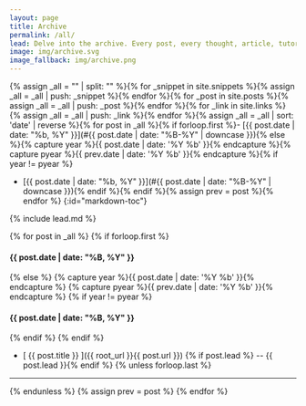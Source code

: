 ```yaml
---
layout: page
title: Archive
permalink: /all/
lead: Delve into the archive. Every post, every thought, article, tutorial and coding example right here, at your fingertips.
image: img/archive.svg
image_fallback: img/archive.png
---
```

{% assign _all = "" | split: "" %}{% for _snippet in site.snippets %}{% assign _all = _all | push: _snippet %}{% endfor %}{% for _post in site.posts %}{% assign _all = _all | push: _post %}{% endfor %}{% for _link in site.links %}{% assign _all = _all | push: _link %}{% endfor %}{% assign _all = _all | sort: 'date' | reverse %}{% for post in _all %}{% if forloop.first %}- [{{ post.date | date: "%b, %Y" }}](#{{ post.date | date: "%B-%Y" | downcase }}){% else %}{% capture year %}{{ post.date | date: '%Y %b' }}{% endcapture %}{% capture pyear %}{{ prev.date | date: '%Y %b' }}{% endcapture %}{% if year != pyear %}
- [{{ post.date | date: "%b, %Y" }}](#{{ post.date | date: "%B-%Y" | downcase }}){% endif %}{% endif %}{% assign prev = post %}{% endfor %}
{:id="markdown-toc"}

{% include lead.md %}

{% for post in _all %}
{% if forloop.first %}
#### {{ post.date | date: "%B, %Y" }}
{% else %}
{% capture year %}{{ post.date | date: '%Y %b' }}{% endcapture %}
{% capture pyear %}{{ prev.date | date: '%Y %b' }}{% endcapture %}
{% if year != pyear %}
#### {{ post.date | date: "%B, %Y" }}
{% endif %}
{% endif %}
* [ {{ post.title }} ]({{ root_url }}{{ post.url }})
{% if post.lead %} -- {{ post.lead }}{% endif %}
{% unless forloop.last %}
* * *
{% endunless %}
{% assign prev = post %}
{% endfor %}